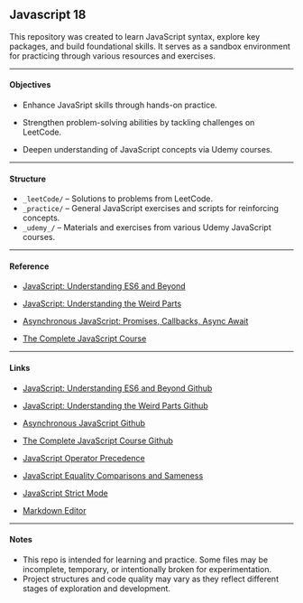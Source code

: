 ## Javascript 18

This repository was created to learn JavaScript syntax, explore key packages, and build foundational skills. It serves as a sandbox environment for practicing through various resources and exercises.

---
#### Objectives
- Enhance JavaSript skills through hands-on practice.

- Strengthen problem-solving abilities by tackling challenges on  LeetCode.

- Deepen understanding of JavaScript concepts via Udemy courses.

---
#### Structure
- `_leetCode/` – Solutions to problems from LeetCode.
- `_practice/` – General JavaScript exercises and scripts for reinforcing concepts.
- `_udemy_/` – Materials and exercises from various Udemy JavaScript courses.

---
#### Reference

- [JavaScript: Understanding ES6 and Beyond](https://www.udemy.com/course/javascript-understanding-es6-and-beyond/)

- [JavaScript: Understanding the Weird Parts](https://www.udemy.com/course/understand-javascript)

- [Asynchronous JavaScript: Promises, Callbacks, Async Await](https://udemy.com/course/asynchronous-javascript-promises-callbacks-async-await)

- [The Complete JavaScript Course](https://www.udemy.com/course/the-complete-javascript-course/)

---
#### Links

- [JavaScript: Understanding ES6 and Beyond Github](https://github.com/AnthonyPAlicea/es6)

- [JavaScript: Understanding the Weird Parts Github](https://github.com/AnthonyPAlicea/JavascriptUnderstandingTheWeirdParts)

- [Asynchronous JavaScript Github](https://github.com/vp-online-courses/asynchronous-javascript-tutorial)

- [The Complete JavaScript Course Github](https://github.com/jonasschmedtmann/complete-javascript-course)

- [JavaScript Operator Precedence](https://developer.mozilla.org/en-US/docs/Web/JavaScript/Reference/Operators/Operator_precedence#table)

- [JavaScript Equality Comparisons and Sameness](https://developer.mozilla.org/en-US/docs/Web/JavaScript/Equality_comparisons_and_sameness)

- [JavaScript Strict Mode](https://developer.mozilla.org/en-US/docs/Web/JavaScript/Reference/Strict_mode)

- [Markdown Editor](https://markdown-it.github.io/)

---
#### Notes
- This repo is intended for learning and practice. Some files may be incomplete, temporary, or intentionally broken for experimentation.
- Project structures and code quality may vary as they reflect different stages of exploration and development.